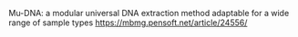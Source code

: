 Mu-DNA: a modular universal DNA extraction method adaptable for a wide range of sample types
https://mbmg.pensoft.net/article/24556/
